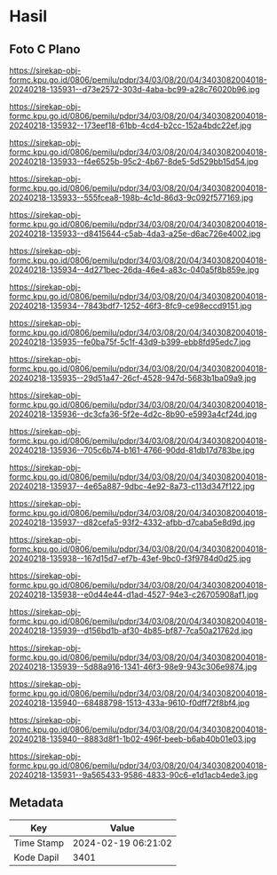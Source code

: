 # Hasil

## Foto C Plano

https://sirekap-obj-formc.kpu.go.id/0806/pemilu/pdpr/34/03/08/20/04/3403082004018-20240218-135931--d73e2572-303d-4aba-bc99-a28c76020b96.jpg

https://sirekap-obj-formc.kpu.go.id/0806/pemilu/pdpr/34/03/08/20/04/3403082004018-20240218-135932--173eef18-61bb-4cd4-b2cc-152a4bdc22ef.jpg

https://sirekap-obj-formc.kpu.go.id/0806/pemilu/pdpr/34/03/08/20/04/3403082004018-20240218-135933--f4e6525b-95c2-4b67-8de5-5d529bb15d54.jpg

https://sirekap-obj-formc.kpu.go.id/0806/pemilu/pdpr/34/03/08/20/04/3403082004018-20240218-135933--555fcea8-198b-4c1d-86d3-9c092f577169.jpg

https://sirekap-obj-formc.kpu.go.id/0806/pemilu/pdpr/34/03/08/20/04/3403082004018-20240218-135933--d8415644-c5ab-4da3-a25e-d6ac726e4002.jpg

https://sirekap-obj-formc.kpu.go.id/0806/pemilu/pdpr/34/03/08/20/04/3403082004018-20240218-135934--4d271bec-26da-46e4-a83c-040a5f8b859e.jpg

https://sirekap-obj-formc.kpu.go.id/0806/pemilu/pdpr/34/03/08/20/04/3403082004018-20240218-135934--7843bdf7-1252-46f3-8fc9-ce98eccd9151.jpg

https://sirekap-obj-formc.kpu.go.id/0806/pemilu/pdpr/34/03/08/20/04/3403082004018-20240218-135935--fe0ba75f-5c1f-43d9-b399-ebb8fd95edc7.jpg

https://sirekap-obj-formc.kpu.go.id/0806/pemilu/pdpr/34/03/08/20/04/3403082004018-20240218-135935--29d51a47-26cf-4528-947d-5683b1ba09a9.jpg

https://sirekap-obj-formc.kpu.go.id/0806/pemilu/pdpr/34/03/08/20/04/3403082004018-20240218-135936--dc3cfa36-5f2e-4d2c-8b90-e5993a4cf24d.jpg

https://sirekap-obj-formc.kpu.go.id/0806/pemilu/pdpr/34/03/08/20/04/3403082004018-20240218-135936--705c6b74-b161-4766-90dd-81db17d783be.jpg

https://sirekap-obj-formc.kpu.go.id/0806/pemilu/pdpr/34/03/08/20/04/3403082004018-20240218-135937--4e65a887-9dbc-4e92-8a73-c113d347f122.jpg

https://sirekap-obj-formc.kpu.go.id/0806/pemilu/pdpr/34/03/08/20/04/3403082004018-20240218-135937--d82cefa5-93f2-4332-afbb-d7caba5e8d9d.jpg

https://sirekap-obj-formc.kpu.go.id/0806/pemilu/pdpr/34/03/08/20/04/3403082004018-20240218-135938--167d15d7-ef7b-43ef-9bc0-f3f9784d0d25.jpg

https://sirekap-obj-formc.kpu.go.id/0806/pemilu/pdpr/34/03/08/20/04/3403082004018-20240218-135938--e0d44e44-d1ad-4527-94e3-c26705908af1.jpg

https://sirekap-obj-formc.kpu.go.id/0806/pemilu/pdpr/34/03/08/20/04/3403082004018-20240218-135939--d156bd1b-af30-4b85-bf87-7ca50a21762d.jpg

https://sirekap-obj-formc.kpu.go.id/0806/pemilu/pdpr/34/03/08/20/04/3403082004018-20240218-135939--5d88a916-1341-46f3-98e9-943c306e9874.jpg

https://sirekap-obj-formc.kpu.go.id/0806/pemilu/pdpr/34/03/08/20/04/3403082004018-20240218-135940--68488798-1513-433a-9610-f0dff72f8bf4.jpg

https://sirekap-obj-formc.kpu.go.id/0806/pemilu/pdpr/34/03/08/20/04/3403082004018-20240218-135940--8883d8f1-1b02-496f-beeb-b6ab40b01e03.jpg

https://sirekap-obj-formc.kpu.go.id/0806/pemilu/pdpr/34/03/08/20/04/3403082004018-20240218-135931--9a565433-9586-4833-90c6-e1d1acb4ede3.jpg


## Metadata

| Key        | Value               |
| ---------- | ------------------- |
| Time Stamp | 2024-02-19 06:21:02 |
| Kode Dapil | 3401                |



